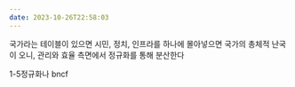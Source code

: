 ```yaml
---
date: 2023-10-26T22:58:03
---
```

국가라는 테이블이 있으면 시민, 정치, 인프라를 하나에 몰아넣으면 국가의 총체적 난국이 오니, 관리와 효율 측면에서 정규화를 통해 분산한다

1-5정규화나
bncf